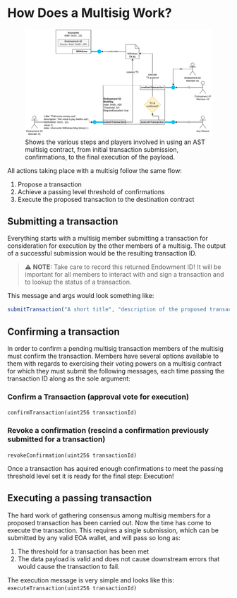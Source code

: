 # How Does a Multisig Work?

<figure>
    <img src="/assets/diagrams/multisigs-voting.png"
         alt="Basic overview of AST Multsig">
	<figcaption>Shows the various steps and players involved in using an AST multisig contract, from initial transaction submission, confirmations, to the final execution of the payload.</figcaption>
</figure>

All actions taking place with a multisig follow the same flow: 
1. Propose a transaction
2. Achieve a passing level threshold of confirmations
3. Execute the proposed transaction to the destination contract

## Submitting a transaction

Everything starts with a multisig member submitting a transaction for consideration for execution by the other members of a multisig. The output of a successful submission would be the resulting transaction ID.

> ⚠️ **NOTE:** Take care to record this returned Endowment ID! It will be important for all members to interact with and sign a transaction and to lookup the status of a transaction. 

This message and args would look something like:
```javascript
submitTransaction("A short title", "description of the proposed transaction", "0x..1003", 0, <withdraw msg as binary>)
```

## Confirming a transaction

In order to confirm a pending multisig transaction members of the multisig must confirm the transaction. Members have several options available to them with regards to exercising their voting powers on a multisig contract for which they must submit the following messages, each time passing the transaction ID along as the sole argument:

### Confirm a Transaction (approval vote for execution)

`confirmTransaction(uint256 transactionId)`

### Revoke a confirmation (rescind a confirmation previously submitted for a transaction)

`revokeConfirmation(uint256 transactionId)`

Once a transaction has aquired enough confirmations to meet the passing threshold level set it is ready for the final step: Execution!

## Executing a passing transaction

The hard work of gathering consensus among multisig members for a proposed transaction has been carried out. Now the time has come to execute the transaction. This requires a single submission, which can be submitted by any valid EOA wallet, and will pass so long as:
1. The threshold for a transaction has been met
2. The data payload is valid and does not cause downstream errors that would cause the transaction to fail.

The execution message is very simple and looks like this: 
`executeTransaction(uint256 transactionId)`
